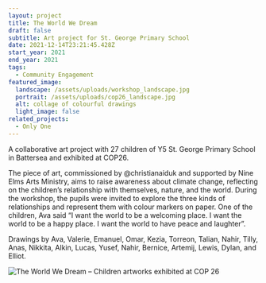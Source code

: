 ```yaml
---
layout: project
title: The World We Dream
draft: false
subtitle: Art project for St. George Primary School
date: 2021-12-14T23:21:45.428Z
start_year: 2021
end_year: 2021
tags:
  - Community Engagement
featured_image:
  landscape: /assets/uploads/workshop_landscape.jpg
  portrait: /assets/uploads/cop26_landscape.jpg
  alt: collage of colourful drawings
  light_image: false
related_projects:
  - Only One
---
```

A collaborative art project with 27 children of Y5 St. George Primary School in Battersea and exhibited at COP26.

The piece of art, commissioned by @christianaiduk and supported by Nine Elms Arts Ministry, aims to raise awareness about climate change, reflecting on the children’s relationship with themselves, nature, and the world. During the workshop, the pupils were invited to explore the three kinds of relationships and represent them with colour markers on paper. One of the children, Ava said “I want the world to be a welcoming place. I want the world to be a happy place. I want the world to have peace and laughter”. 

Drawings by Ava, Valerie, Emanuel, Omar, Kezia, Torreon, Talian, Nahir, Tilly, Anas, Nikkita, Alkin, Lucas, Yusef, Nahir, Bernice, Artemij, Lewis, Dylan, and Elliot.

![The World We Dream – Children artworks exhibited at COP 26](/assets/uploads/the-world-we-dream_web.jpg "The World We Dream – Children artworks exhibited at COP 26")
